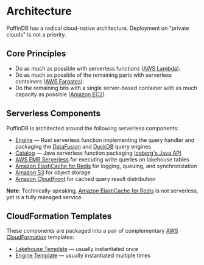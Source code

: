 # Architecture

PuffinDB has a radical cloud-native architecture. Deployment on "private clouds" is not a priority.

## Core Principles
- Do as much as possible with serverless functions ([AWS Lambda](https://aws.amazon.com/lambda/)).
- Do as much as possible of the remaining parts with serverless containers ([AWS Fargates](https://aws.amazon.com/fargate/)).
- Do the remaining bits with a single server-based container with as much capacity as possible ([Amazon EC2](https://aws.amazon.com/ec2/)).

## Serverless Components
PuffinDB is architected around the following serverless components:

- [Engine](../functions/engine/README.md) — Rust serverless function implementing the query handler and packaging the [DataFusion](https://github.com/apache/arrow-datafusion) and [DuckDB](https://duckdb.org/) query engines
- [Catalog](../functions/catalog/README.md) — Java serverless function packaging [Iceberg's Java API](https://iceberg.apache.org/docs/latest/api/)
- [AWS EMR Serverless](https://aws.amazon.com/emr/serverless/) for executing write queries on lakehouse tables
- [Amazon ElastiCache for Redis](https://aws.amazon.com/elasticache/redis/) for logging, queuing, and synchronization
- [Amazon S3](https://aws.amazon.com/s3/) for object storage
- [Amazon CloudFront](https://aws.amazon.com/cloudfront/) for cached query result distribution

**Note**: Technically-speaking, [Amazon ElastiCache for Redis](https://aws.amazon.com/elasticache/redis/) is not serverless, yet is a fully managed service.

## CloudFormation Templates
These components are packaged into a pair of complementary [AWS CloudFormation](https://aws.amazon.com/cloudformation/) templates:
- [Lakehouse Template](../templates/lakehouse/README.md) — usually instantiated once
- [Engine Template](../templates/engine/README.md) — usually instantiated multiple times
